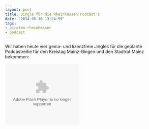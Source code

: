 ```yaml
---
layout: post
title: Jingle für die Rheinhessen Podcast's
date: '2014-06-10 13:24:59'
tags:
- piraten-rheinhessen
- podcast
---
```


Wir haben heute vier gema- und lizenzfreie Jingles für die geplante Podcastreihe für den Kreistag Mainz-Bingen und den Stadtrat Mainz bekommen:

<object type="application/x-shockwave-flash" data="http://file.gummipunkt.eu/dewplayer-playlist.swf" width="240" height="200" id="dewplayer" name="dewplayer"> <param name="wmode" value="transparent" /><param name="movie" value="dewplayer-playlist.swf" /> <param name="flashvars" value="xml=http://file.gummipunkt.eu/podcast_mp3.xml&amp;showtime=1" /> </object>